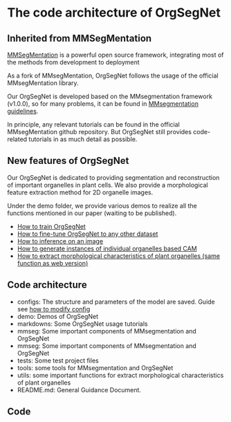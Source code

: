 # The code architecture of OrgSegNet
## Inherited from MMSegMentation

[MMSegMentation](https://github.com/open-mmlab/mmsegmentation.git) is a powerful open source framework, integrating most of the methods from development to deployment

As a fork of MMsegMentation, OrgSegNet follows the usage of the official MMsegMentation library.

Our OrgSegNet is developed based on the MMsegmentation framework (v1.0.0), so for many problems, it can be found in [MMsegmentation guidelines](https://mmsegmentation.readthedocs.io/en/latest/). 

In principle, any relevant tutorials can be found in the official MMsegMentation github repository. But OrgSegNet still provides code-related tutorials in as much detail as possible.

## New features of OrgSegNet
Our OrgSegNet is dedicated to providing segmentation and reconstruction of important organelles in plant cells. We also provide a morphological feature extraction method for 2D organelle images.

Under the demo folder, we provide various demos to realize all the functions mentioned in our paper (waiting to be published).

- [How to train OrgSegNet](../demo/Train_OrgSegNet_demo.ipynb)
- [How to fine-tune OrgSegNet to any other dataset](../demo/Fine-tune_OrgSegNet_demo.ipynb)
- [How to inference on an image](../demo/inference_demo.ipynb)
- [How to generate instances of individual organelles based CAM](../demo/InstanceGenerate.ipynb)
- [How to extract morphological characteristics of plant organelles (same function as web version)](../demo/PlantOrganelleHunterWebImplementation.ipynb)

## Code architecture
- configs: The structure and parameters of the model are saved. Guide see [how to modify config](ArchGuide/HowToModifyConfig.md)
- demo: Demos of OrgSegNet
- markdowns: Some OrgSegNet usage tutorials
- mmseg: Some important components of MMsegmentation and OrgSegNet
- mmseg: Some important components of MMsegmentation and OrgSegNet
- tests: Some test project files
- tools: some tools for MMsegmentation and OrgSegNet
- utils: some important functions for extract morphological characteristics of plant organelles
- README.md: General Guidance Document.

## Code 


